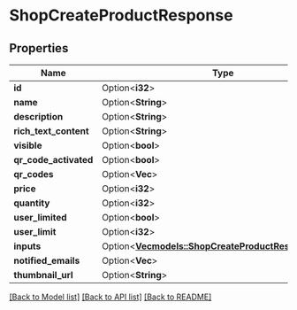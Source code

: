 # ShopCreateProductResponse

## Properties

Name | Type | Description | Notes
------------ | ------------- | ------------- | -------------
**id** | Option<**i32**> |  | [optional]
**name** | Option<**String**> |  | [optional]
**description** | Option<**String**> |  | [optional]
**rich_text_content** | Option<**String**> |  | [optional]
**visible** | Option<**bool**> |  | [optional]
**qr_code_activated** | Option<**bool**> |  | [optional]
**qr_codes** | Option<**Vec<i32>**> |  | [optional]
**price** | Option<**i32**> |  | [optional]
**quantity** | Option<**i32**> |  | [optional]
**user_limited** | Option<**bool**> |  | [optional]
**user_limit** | Option<**i32**> |  | [optional]
**inputs** | Option<[**Vec<models::ShopCreateProductResponseInput>**](ShopCreateProductResponseInput.md)> |  | [optional]
**notified_emails** | Option<**Vec<String>**> |  | [optional]
**thumbnail_url** | Option<**String**> |  | [optional]

[[Back to Model list]](../README.md#documentation-for-models) [[Back to API list]](../README.md#documentation-for-api-endpoints) [[Back to README]](../README.md)


